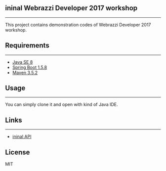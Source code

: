 ## ininal Webrazzi Developer 2017 workshop
------
This project contains demonstration codes of Webrazzi Developer 2017 workshop.

## Requirements
------
* [Java SE 8](http://www.oracle.com/technetwork/java/javase/downloads/jdk8-downloads-2133151.html)
*  [Spring Boot 1.5.8](https://projects.spring.io/spring-boot/)
*  [Maven 3.5.2](https://maven.apache.org/download.cgi)


## Usage
------
You can simply clone it and open with kind of Java IDE.

## Links
------
* [ininal API](http://developer.ininal.com)

## License
MIT
